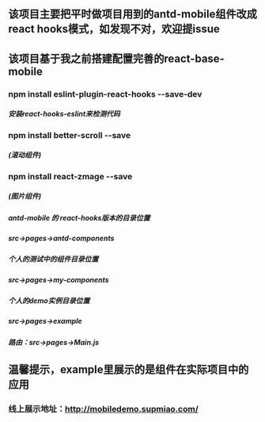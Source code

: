 ## 该项目主要把平时做项目用到的antd-mobile组件改成react hooks模式，如发现不对，欢迎提issue
## 该项目基于我之前搭建配置完善的react-base-mobile

### npm install eslint-plugin-react-hooks --save-dev
##### 安装react-hooks-eslint来检测代码

### npm install better-scroll --save
##### (滚动组件)

### npm install react-zmage --save
##### (图片组件)

##### antd-mobile 的 react-hooks版本的目录位置
##### src->pages->antd-components

##### 个人的测试中的组件目录位置
##### src->pages->my-components

##### 个人的demo实例目录位置
##### src->pages->example

##### 路由：src->pages->Main.js

## 温馨提示，example里展示的是组件在实际项目中的应用
### 线上展示地址：http://mobiledemo.supmiao.com/